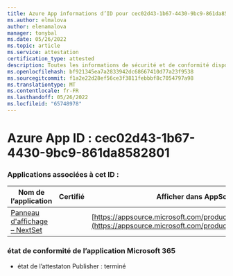 ```yaml
---
title: Azure App informations d’ID pour cec02d43-1b67-4430-9bc9-861da8582801
ms.author: elmalova
author: elenamalova
manager: tonybal
ms.date: 05/26/2022
ms.topic: article
ms.service: attestation
certification_type: attested
description: Toutes les informations de sécurité et de conformité disponibles pour cec02d43-1b67-4430-9bc9-861da8582801.
ms.openlocfilehash: bf921345ea7a2833942dc68667410d77a23f9538
ms.sourcegitcommit: f1a2e22d28ef56ce3f3811febbbf8c7054797a98
ms.translationtype: MT
ms.contentlocale: fr-FR
ms.lasthandoff: 05/26/2022
ms.locfileid: "65748978"
---
```

# <a name="azure-app-id-cec02d43-1b67-4430-9bc9-861da8582801"></a>Azure App ID : cec02d43-1b67-4430-9bc9-861da8582801


### <a name="apps-associated-with-this-id"></a>Applications associées à cet ID :
| **Nom de l’application** | **Certifié** | **Afficher dans AppSource** |
|--------------|---------------|-----------------------|
| [Panneau d'affichage – NextSet](../forward/WA200002122.md) |  | [https://appsource.microsoft.com/product/office/WA200002122](https://appsource.microsoft.com/product/office/WA200002122) |

### <a name="microsoft-365-app-compliance-status"></a>état de conformité de l’application Microsoft 365
- état de l’attestaton Publisher : terminé
